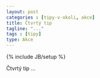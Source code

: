 ```yaml
---
layout: post
categories : [tipy-v-okoli, akce]
title: Čtvrtý tip
tagline: "..."
tags : [tipy]
type: Akce
---
```

{% include JB/setup %}

Čtvrtý tip ...
